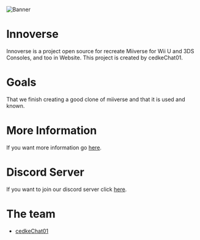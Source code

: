 ![Banner](http://innoverse.alwaysdata.net/img/text-logo2.png)

# Innoverse
Innoverse is a project open source for recreate Miiverse for Wii U and 3DS Consoles, and too in Website.
This project is created by cedkeChat01.

# Goals
That we finish creating a good clone of miiverse and that it is used and known.

# More Information
If you want more information go [here](https://github.com/InnoverseTeam/Innoverse/blob/main/MORE.md).

# Discord Server
If you want to join our discord server click [here](https://discord.gg/caSHajnf).

# The team
- [cedkeChat01](https://github/00cedke/)
